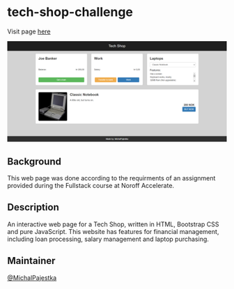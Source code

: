 # tech-shop-challenge

Visit page [here]( https://michalpajestka.github.io/TechShopChallenge/)

![banner](resources/banner.png)

## Background

This web page was done according to the requirments of an assignment provided during the Fullstack course at Noroff Accelerate.


## Description

An interactive web page for a Tech Shop, written in HTML, Bootstrap CSS and pure JavaScript. This website has features for financial management, including loan processing, salary management and laptop purchasing.



## Maintainer

[@MichalPajestka](https://github.com/MichalPajestka)

